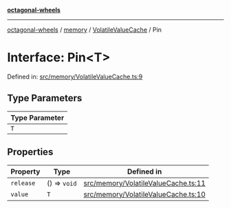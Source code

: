 [**octagonal-wheels**](../../../README.md)

***

[octagonal-wheels](../../../modules.md) / [memory](../../README.md) / [VolatileValueCache](../README.md) / Pin

# Interface: Pin\<T\>

Defined in: [src/memory/VolatileValueCache.ts:9](https://github.com/vrtmrz/octagonal-wheels/blob/main/src/memory/VolatileValueCache.ts#L9)

## Type Parameters

| Type Parameter |
| ------ |
| `T` |

## Properties

| Property | Type | Defined in |
| ------ | ------ | ------ |
| <a id="release"></a> `release` | () => `void` | [src/memory/VolatileValueCache.ts:11](https://github.com/vrtmrz/octagonal-wheels/blob/main/src/memory/VolatileValueCache.ts#L11) |
| <a id="value"></a> `value` | `T` | [src/memory/VolatileValueCache.ts:10](https://github.com/vrtmrz/octagonal-wheels/blob/main/src/memory/VolatileValueCache.ts#L10) |
